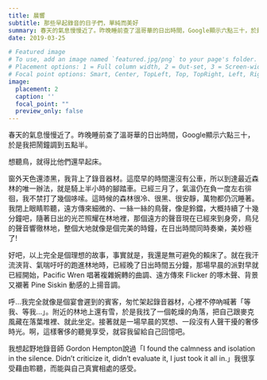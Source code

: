 ```yaml
---
title: 晨響
subtitle: 那些早起錄音的日子們，單純而美好
summary: 春天的氣息慢慢近了。昨晚睡前查了溫哥華的日出時間，Google顯示六點三十，於是我把鬧鐘調到五點半。...
date: 2019-03-25

# Featured image
# To use, add an image named `featured.jpg/png` to your page's folder.
# Placement options: 1 = Full column width, 2 = Out-set, 3 = Screen-width
# Focal point options: Smart, Center, TopLeft, Top, TopRight, Left, Right, BottomLeft, Bottom, BottomRight
image:
  placement: 2
  caption: ''
  focal_point: ""
  preview_only: false
---
```


春天的氣息慢慢近了。昨晚睡前查了溫哥華的日出時間，Google顯示六點三十，於是我把鬧鐘調到五點半。 

想聽鳥，就得比他們還早起床。

窗外天色還漆黑，我背上了錄音器材。這麼早的時間還沒有公車，所以到達最近森林的唯一辦法，就是騎上半小時的腳踏車。已經三月了，氣溫仍在負一度左右徘徊，我不禁打了幾個哆嗦。這時候的森林很冷、很黑、很安靜，萬物都仍沉睡著。我閉上眼睛聆聽，遠方傳來細微的、一絲一絲的鳥聲，像是鈴鐺，大概持續了十幾分鐘吧，隨著日出的光芒照耀在林地裡，那個遠方的聲音現在已經來到身旁，鳥兒的聲音響徹林地，整個大地就像是個完美的時鐘，在日出時間同時奏樂，美妙極了!

好吧，以上完全是個理想的故事，事實就是，我還是無可避免的賴床了。就在我汗流浹背、氣喘吁吁的跑進林地時，已經晚了日出時間五分鐘，那場早晨的派對早就已經開始，Pacific Wren 唱著複雜婉轉的曲調、遠方傳來 Flicker 的啄木聲、背景又襯著 Pine Siskin 動感的上揚音調。

呼…我完全就像是個宴會遲到的賓客，匆忙架起錄音器材，心裡不停吶喊著「等我、等我…」。附近的林地上還有雪，於是我找了一個乾燥的角落，把自己跟麥克風藏在落葉堆裡、就此坐定。接著就是一場早晨的冥想、一段沒有人聲干擾的奢侈時光。啊，這樣奢侈的聽覺享受，就容我留給自己回憶吧。

我想起野地錄音師 Gordon Hempton說過「I found the calmness and isolation in the silence. Didn’t criticize it, didn’t evaluate it, I just took it all in.」我很享受藉由聆聽，而能與自己真實相處的感受。
